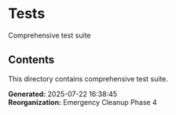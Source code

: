 # Tests

Comprehensive test suite

## Contents

This directory contains comprehensive test suite.

**Generated:** 2025-07-22 16:38:45  
**Reorganization:** Emergency Cleanup Phase 4
